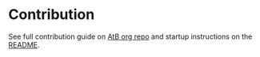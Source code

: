 # Contribution

See full contribution guide on [AtB org repo](https://github.com/AtB-AS/org/blob/master/CONTRIBUTING.md) and
startup instructions on the [README](./README.md#getting-started).
